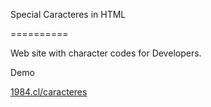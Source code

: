 Special Caracteres in HTML

==========

Web site with character codes for Developers.

Demo

<a href="http://1984.cl/caracteres">1984.cl/caracteres</a>
